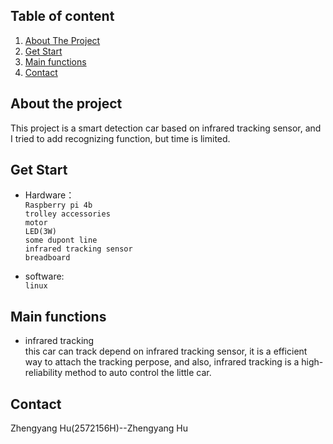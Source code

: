 
## Table of content



<ol>
    <li><a href="#about-this-project">About The Project</a></li>
    <li><a href="#get-start">Get Start</a></li>
    <li><a href="#main-functions">Main functions</a</li>
    <li><a href="#contact">Contact</a></li>
</ol>


## About the project
This project is a smart detection car based on infrared tracking sensor, and I tried to add recognizing function, but time is limited.

## Get Start
* Hardware：<br>
    `Raspberry pi 4b `<br>
               `trolley accessories` <br>
               `motor`<br>
               `LED(3W)`<br>
               `some dupont line` <br>
               `infrared tracking sensor`<br>
               `breadboard` <br>
           
* software: <br>
           `linux`
           
## Main functions
 * infrared tracking<br>
  this car can track depend on infrared tracking sensor, it is a efficient way to attach the tracking perpose, and also, infrared tracking is a high-reliability method to auto control the little car.
    

   
   
 ## Contact
  Zhengyang Hu(2572156H)--Zhengyang Hu <br>
